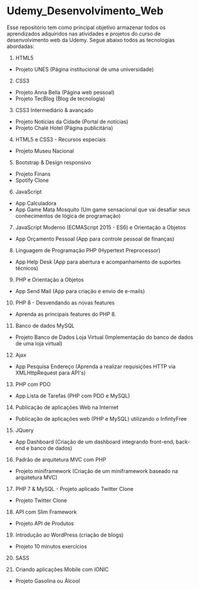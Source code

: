 # Udemy_Desenvolvimento_Web
 Esse repositório tem como principal objetivo armazenar todos os aprendizados adquiridos nas atividades e projetos do curso de desenvolvimento web da Udemy. Segue abaixo todos as tecnologias abordadas:



 1) HTML5
- Projeto UNES (Página institucional de uma universidade)

2) CSS3
- Projeto Anna Bella (Página web pessoal)
- Projeto TecBlog (Blog de tecnologia)

3) CSS3 Intermediário & avançado
- Projeto Notícias da Cidade (Portal de notícias)
- Projeto Chalé Hotel (Página publicitária)

4) HTML5 e CSS3 - Recursos especiais
- Projeto Museu Nacional

5) Bootstrap & Design responsivo
- Projeto Finans
- Spotify Clone

6) JavaScript
- App Calculadora
- App Game Mata Mosquito (Um game sensacional que vai desafiar seus conhecimentos de lógica de programação)

7) JavaScript Moderno (ECMAScript 2015 - ES6) e Orientação a Objetos
- App Orçamento Pessoal (App para controle pessoal de finanças)

8) Linguagem de Programação PHP  (Hypertext Preprocessor)
- App Help Desk (App para abertura e acompanhamento de suportes técnicos)

9) PHP e Orientação a Objetos
- App Send Mail (App para criação e envio de e-mails)

10) PHP 8 - Desvendando as novas features
- Aprenda as principais features do PHP 8.

11) Banco de dados MySQL
- Projeto Banco de Dados Loja Virtual (Implementação do banco de dados de uma loja virtual)

12) Ajax
- App Pesquisa Endereço (Aprenda a realizar requisições HTTP via XMLHttpRequest para API's)

13) PHP com PDO
- App Lista de Tarefas (PHP com PDO e MySQL)

14) Publicação de aplicações Web na Internet
- Publicação de aplicações web (PHP e MySQL) utilizando o InfintyFree

15) JQuery
- App Dashboard (Criação de um dashboard integrando front-end, back-end e banco de dados)

16) Padrão de arquitetura MVC com PHP
- Projeto miniframework (Criação de um miniframework baseado na arquitetura MVC)

17) PHP 7 & MySQL - Projeto aplicado Twitter Clone
- Projeto Twitter Clone

18) API com Slim Framework
- Projeto API de Produtos

19) Introdução ao WordPress (criação de blogs)
- Projeto 10 minutos exercícios

20) SASS

21) Criando aplicações Mobile com IONIC
- Projeto Gasolina ou Álcool